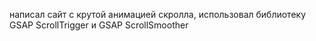 написал сайт с крутой анимацией скролла, использовал библиотеку GSAP ScrollTrigger и GSAP ScrollSmoother
